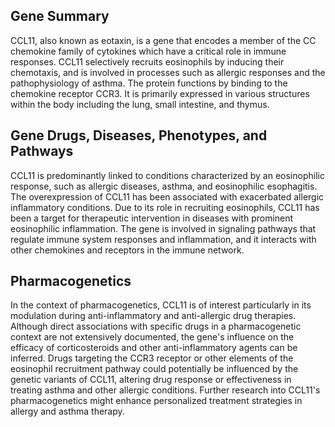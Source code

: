 ## Gene Summary
CCL11, also known as eotaxin, is a gene that encodes a member of the CC chemokine family of cytokines which have a critical role in immune responses. CCL11 selectively recruits eosinophils by inducing their chemotaxis, and is involved in processes such as allergic responses and the pathophysiology of asthma. The protein functions by binding to the chemokine receptor CCR3. It is primarily expressed in various structures within the body including the lung, small intestine, and thymus.

## Gene Drugs, Diseases, Phenotypes, and Pathways
CCL11 is predominantly linked to conditions characterized by an eosinophilic response, such as allergic diseases, asthma, and eosinophilic esophagitis. The overexpression of CCL11 has been associated with exacerbated allergic inflammatory conditions. Due to its role in recruiting eosinophils, CCL11 has been a target for therapeutic intervention in diseases with prominent eosinophilic inflammation. The gene is involved in signaling pathways that regulate immune system responses and inflammation, and it interacts with other chemokines and receptors in the immune network.

## Pharmacogenetics
In the context of pharmacogenetics, CCL11 is of interest particularly in its modulation during anti-inflammatory and anti-allergic drug therapies. Although direct associations with specific drugs in a pharmacogenetic context are not extensively documented, the gene's influence on the efficacy of corticosteroids and other anti-inflammatory agents can be inferred. Drugs targeting the CCR3 receptor or other elements of the eosinophil recruitment pathway could potentially be influenced by the genetic variants of CCL11, altering drug response or effectiveness in treating asthma and other allergic conditions. Further research into CCL11's pharmacogenetics might enhance personalized treatment strategies in allergy and asthma therapy.